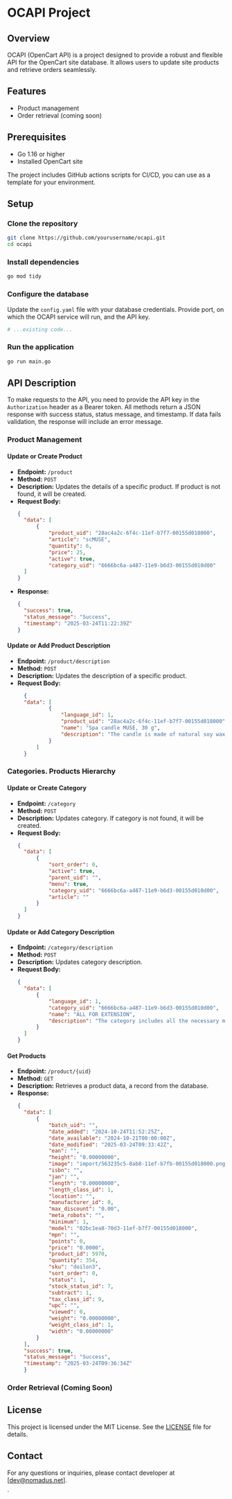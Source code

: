 # OCAPI Project

## Overview
OCAPI (OpenCart API) is a project designed to provide a robust and flexible API for the OpenCart site database. It allows users to update site products and retrieve orders seamlessly.

## Features
- Product management
- Order retrieval (coming soon)

## Prerequisites
- Go 1.16 or higher
- Installed OpenCart site

The project includes GitHub actions scripts for CI/CD, you can use as a template for your environment.

## Setup

### Clone the repository
```bash
git clone https://github.com/yourusername/ocapi.git
cd ocapi
```

### Install dependencies
```bash
go mod tidy
```

### Configure the database
Update the `config.yaml` file with your database credentials. Provide port, on which the OCAPI service will run, and the API key.

```yaml
# ...existing code...
```

### Run the application
```bash
go run main.go
```

## API Description

To make requests to the API, you need to provide the API key in the `Authorization` header as a Bearer token. All methods return a JSON response with success status, status message, and timestamp. If data fails validation, the response will include an error message.

### Product Management

#### Update or Create Product
- **Endpoint:** `/product`
- **Method:** `POST`
- **Description:** Updates the details of a specific product. If product is not found, it will be created.
- **Request Body:**
  ```json
  {
    "data": [
        {
            "product_uid": "28ac4a2c-6f4c-11ef-b7f7-00155d018000",
            "article": "scMUSE",
            "quantity": 6,
            "price": 25,
            "active": true,
            "category_uid": "6666bc6a-a487-11e9-b6d3-00155d010d00"        }
    ]
  }
  ```
- **Response:**
  ```json
  {
    "success": true,
    "status_message": "Success",
    "timestamp": "2025-03-24T11:22:39Z"
  }
  ```

#### Update or Add Product Description
- **Endpoint:** `/product/description`
- **Method:** `POST`
- **Description:** Updates the description of a specific product.
- **Request Body:**
  ```json
    {
    "data": [
            {
                "language_id": 1,
                "product_uid": "28ac4a2c-6f4c-11ef-b7f7-00155d018000",
                "name": "Spa candle MUSE, 30 g",
                "description": "The candle is made of natural soy wax. The aroma of the candle is a combination of the scents of the forest and the sea. The candle is packed in a beautiful gift box."  
            }
        ]
    }
  ```
  
### Categories. Products Hierarchy

#### Update or Create Category
- **Endpoint:** `/category`
- **Method:** `POST`
- **Description:** Updates category. If category is not found, it will be created.
- **Request Body:**
  ```json
  {
    "data": [
        {
            "sort_order": 0,
            "active": true,
            "parent_uid": "",
            "menu": true,
            "category_uid": "6666bc6a-a487-11e9-b6d3-00155d010d00",
            "article": ""
        }
    ]
  }
  ```

#### Update or Add Category Description
- **Endpoint:** `/category/description`
- **Method:** `POST`
- **Description:** Updates category description.
- **Request Body:**
  ```json
  {
    "data": [
        {
            "language_id": 1,
            "category_uid": "6666bc6a-a487-11e9-b6d3-00155d010d00",
            "name": "ALL FOR EXTENSION",
            "description": "The category includes all the necessary materials for hair extension."
        }
    ]
  }
  ```
   
#### Get Products
- **Endpoint:** `/product/{uid}`
- **Method:** `GET`
- **Description:** Retrieves a product data, a record from the database.
- **Response:**
  ```json
  {
    "data": [
        {
            "batch_uid": "",
            "date_added": "2024-10-24T11:52:25Z",
            "date_available": "2024-10-21T00:00:00Z",
            "date_modified": "2025-03-24T09:33:42Z",
            "ean": "",
            "height": "0.00000000",
            "image": "import/563235c5-8ab8-11ef-b7fb-00155d018000.png",
            "isbn": "",
            "jan": "",
            "length": "0.00000000",
            "length_class_id": 1,
            "location": "",
            "manufacturer_id": 0,
            "max_discount": "0.00",
            "meta_robots": "",
            "minimum": 1,
            "model": "02bc1ea8-70d3-11ef-b7f7-00155d018000",
            "mpn": "",
            "points": 0,
            "price": "0.0000",
            "product_id": 5970,
            "quantity": 354,
            "sku": "doilon3",
            "sort_order": 0,
            "status": 1,
            "stock_status_id": 7,
            "subtract": 1,
            "tax_class_id": 9,
            "upc": "",
            "viewed": 0,
            "weight": "0.00000000",
            "weight_class_id": 1,
            "width": "0.00000000"
        }
    ],
    "success": true,
    "status_message": "Success",
    "timestamp": "2025-03-24T09:36:34Z"
    }
    ```

### Order Retrieval (Coming Soon)

## License
This project is licensed under the MIT License. See the [LICENSE](LICENSE) file for details.

## Contact
For any questions or inquiries, please contact developer at [dev@nomadus.net].

`